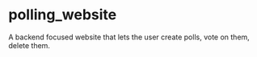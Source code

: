 # polling_website
A backend focused website that lets the user create polls, vote on them, delete them. 
